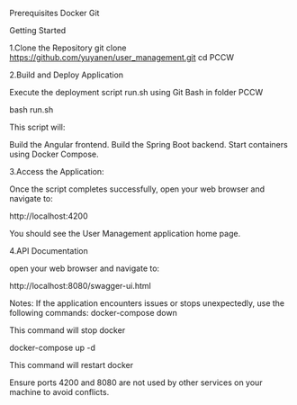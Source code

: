 Prerequisites
Docker
Git 

Getting Started

1.Clone the Repository
git clone https://github.com/yuyanen/user_management.git
cd PCCW

2.Build and Deploy Application

Execute the deployment script run.sh using Git Bash in folder PCCW

bash run.sh

This script will:

Build the Angular frontend.
Build the Spring Boot backend.
Start containers using Docker Compose.

3.Access the Application:

Once the script completes successfully, open your web browser and navigate to:

http://localhost:4200

You should see the User Management application home page.


4.API Documentation

open your web browser and navigate to:

http://localhost:8080/swagger-ui.html



Notes:
If the application encounters issues or stops unexpectedly, use the following commands:
docker-compose down

This command will stop docker

docker-compose up -d

This command will restart docker

Ensure ports 4200 and 8080 are not used by other services on your machine to avoid conflicts.
